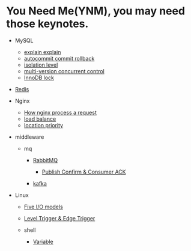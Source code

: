 # You Need Me(YNM),  you may need those keynotes.

- MySQL

    - [explain explain](mysql/explain_explain.md)
    - [autocommit commit rollback](mysql/autocommit_commit_rollback.md)
    - [isolation level](mysql/isolation_level.md)
    - [multi-version concurrent control](mysql/mvcc.md)
    - [InnoDB lock](mysql/innodb_lock.md)

- [Redis](redis/README.md)

- Nginx
    
    - [How nginx process a request](nginx/process_request.md)
    - [load balance](nginx/load_balancer.md)
    - [location priority](nginx/location_priority.md)

- middleware
    
    - mq

        - [RabbitMQ](middleware/mq/rabbitmq/README.md)
        
            - [Publish Confirm & Consumer ACK](middleware/mq/rabbitmq/publish_confirm_consumer_ack.md)
        
        - [kafka](middleware/mq/kafka/README.md)

- Linux

    - [Five I/O models](linux/five_io_models.md)
    - [Level Trigger & Edge Trigger](linux/level_trigger_and_edge_trigger.md)
    
    - shell
    
        - [Variable](linux/shell/variables.sh)
